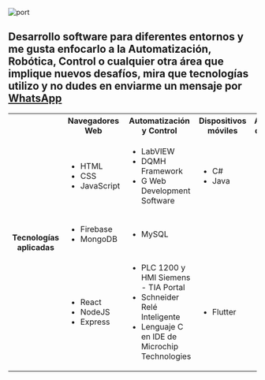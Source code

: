 ![port](https://user-images.githubusercontent.com/113727513/228705372-b3a52b04-2013-4c22-8f13-9c66003533e4.jpg)
## Desarrollo software para diferentes entornos y me gusta enfocarlo a la Automatización, Robótica, Control o cualquier otra área que implique nuevos desafíos, mira que tecnologías utilizo y no dudes en enviarme un mensaje por [WhatsApp](https://wa.me/525624314130)

<table>
  <tr>
    <th rowspan="4">Tecnologías<br>aplicadas</td>
    <th>Navegadores Web</td>
    <th>Automatización y Control</td>
    <th>Dispositivos<br>móviles</td>
    <th>Aplicaciones<br>de Escritorio</td>
  </tr>
  <tr>
    <td>  <ul>   <li>HTML</li><li>CSS</li><li>JavaScript</li>  </ul>  </td>
    <td>  <ul>  <li>LabVIEW</li><li>DQMH Framework</li><li>G Web Development Software</li>  </ul>  </td>
    <td colspan="2">  <ul>  <li>C#</li><li>Java</li>  </ul>  </td>
  </tr>
  <tr>
    <td>  <ul>  <li>Firebase</li><li>MongoDB</li>  </ul>  </td>
    <td colspan="3">  <ul>  <li>MySQL</li>  </ul>  </td>
  </tr>
  <tr>
    <td>  <ul>  <li>React</li><li>NodeJS</li><li>Express</li>  </ul>  </td>
    <td>  
      <ul>
        <li>PLC 1200 y HMI Siemens - TIA Portal</li>
        <li>Schneider Relé Inteligente</li>
        <li>Lenguaje C en IDE de Microchip Technologies</li>
      </ul>
    </td>
    <td>  <ul>  <li>Flutter</li>  </ul>  </td>
    <td>  <ul>  <li>C++</li>  </ul>  </td>
  </tr>
</table>

